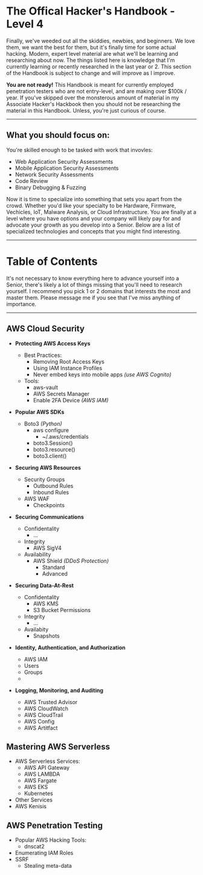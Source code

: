 # The Offical Hacker's Handbook - Level 4
Finally, we've weeded out all the skiddies, newbies, and beginners.  We love them, we want the best for them, but it's finally time for some actual hacking.  Modern, expert level material are what we'll be learning and researching about now.  The things listed here is knowledge that I'm currently learning or recently researched in the last year or 2.  This section of the Handbook is subject to change and will improve as I improve.

**You are not ready!** This Handbook is meant for currently employed penetration testers who are not entry-level, and are making over $100k / year.  If you've skipped over the monsterous amount of material in my Associate Hacker's Hackbook then you should not be researching the material in this Handbook.  Unless, you're just curious of course.

-------

## What you should focus on:
You're skilled enough to be tasked with work that invovles:
  * Web Application Security Assessments
  * Mobile Application Security Assessments
  * Network Security Assessments
  * Code Review
  * Binary Debugging & Fuzzing
  
Now it is time to specialize into something that sets you apart from the crowd.  Whether you'd like your specialty to be Hardware, Firmware, Vechicles, IoT, Malware Analysis, or Cloud Infrastructure.  You are finally at a level where you have options and your company will likely pay for and advocate your growth as you develop into a Senior.  Below are a list of specialized technologies and concepts that you might find interesting.
  
-------
# Table of Contents
It's not necessary to know everything here to advance yourself into a Senior, there's likely a lot of things missing that you'll need to research yourself.  I recommend you pick 1 or 2 domains that interests the most and master them. Please message me if you see that I've miss anything of importance.

---------------------------
## AWS Cloud Security
 * **Protecting AWS Access Keys**
   * Best Practices:
     * Removing Root Access Keys
     * Using IAM Instance Profiles
     * Never embed keys into mobile apps _(use AWS Cognito)_
   * Tools:
     * aws-vault
     * AWS Secrets Manager
     * Enable 2FA Device _(AWS IAM)_
     
 * **Popular AWS SDKs**
   * Boto3 _(Python)_
     * aws configure
       * ~/.aws/credentials
     * boto3.Session()
     * boto3.resource()
     * boto3.client()
   
 * **Securing AWS Resources**
   * Security Groups
     * Outbound Rules
     * Inbound Rules
   * AWS WAF
     * Checkpoints

     
 * **Securing Communications**
   * Confidentality
     * ...
   * Integrity
     * AWS SigV4
   * Availability
     * AWS Shield _(DDoS Protection)_
       * Standard
       * Advanced
   
 * **Securing Data-At-Rest**
   * Confidentality
     * AWS KMS
     * S3 Bucket Permissions
   * Integrity
     * ...
   * Availabity
     * Snapshots
 * **Identity, Authentication, and Authorization**
   * AWS IAM
    * Users
    * Groups
    * 
  
 * **Logging, Monitoring, and Auditing**
   * AWS Trusted Advisor
   * AWS CloudWatch
   * AWS CloudTrail
   * AWS Config
   * AWS Artitfact


## Mastering AWS Serverless
 * AWS Serverless Services:
   * AWS API Gateway
   * AWS LAMBDA
   * AWS Fargate
   * AWS EKS
    * Kubernetes
 * Other Services
  * AWS Kenisis
 
## AWS Penetration Testing
 * Popular AWS Hacking Tools:
   * dnscat2
 * Enumerating IAM Roles
 * SSRF
   * Stealing meta-data
 
